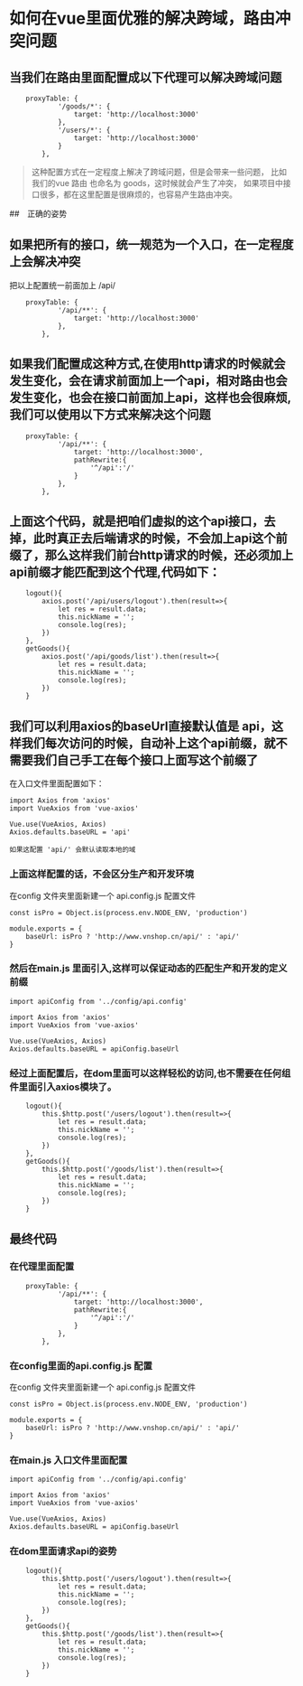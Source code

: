 # 如何在vue里面优雅的解决跨域，路由冲突问题
## 当我们在路由里面配置成以下代理可以解决跨域问题
```
    proxyTable: {
            '/goods/*': {
                target: 'http://localhost:3000'
            },
            '/users/*': {
                target: 'http://localhost:3000'
            }
        },
```
>  这种配置方式在一定程度上解决了跨域问题，但是会带来一些问题，
比如我们的vue 路由 也命名为 goods，这时候就会产生了冲突，
如果项目中接口很多，都在这里配置是很麻烦的，也容易产生路由冲突。

##　正确的姿势
## 如果把所有的接口，统一规范为一个入口，在一定程度上会解决冲突

把以上配置统一前面加上 /api/

```
    proxyTable: {
            '/api/**': {
                target: 'http://localhost:3000'
            },
        },
```

## 如果我们配置成这种方式,在使用http请求的时候就会发生变化，会在请求前面加上一个api，相对路由也会发生变化，也会在接口前面加上api，这样也会很麻烦,我们可以使用以下方式来解决这个问题

```
    proxyTable: {
            '/api/**': {
                target: 'http://localhost:3000',
                pathRewrite:{
                    '^/api':'/'
                }
            },
        },
```

## 上面这个代码，就是把咱们虚拟的这个api接口，去掉，此时真正去后端请求的时候，不会加上api这个前缀了，那么这样我们前台http请求的时候，还必须加上api前缀才能匹配到这个代理,代码如下：

```
    logout(){
        axios.post('/api/users/logout').then(result=>{
            let res = result.data;
            this.nickName = '';
            console.log(res);
        })
    },
    getGoods(){
        axios.post('/api/goods/list').then(result=>{
            let res = result.data;
            this.nickName = '';
            console.log(res);
        })
    }
```

## 我们可以利用axios的baseUrl直接默认值是 api，这样我们每次访问的时候，自动补上这个api前缀，就不需要我们自己手工在每个接口上面写这个前缀了

在入口文件里面配置如下：
```
import Axios from 'axios'
import VueAxios from 'vue-axios'

Vue.use(VueAxios, Axios)
Axios.defaults.baseURL = 'api'

如果这配置 'api/' 会默认读取本地的域
```

### 上面这样配置的话，不会区分生产和开发环境
在config 文件夹里面新建一个 api.config.js 配置文件

```
const isPro = Object.is(process.env.NODE_ENV, 'production')

module.exports = {
    baseUrl: isPro ? 'http://www.vnshop.cn/api/' : 'api/'
}
```

### 然后在main.js 里面引入,这样可以保证动态的匹配生产和开发的定义前缀

```
import apiConfig from '../config/api.config'

import Axios from 'axios'
import VueAxios from 'vue-axios'

Vue.use(VueAxios, Axios)
Axios.defaults.baseURL = apiConfig.baseUrl
```
### 经过上面配置后，在dom里面可以这样轻松的访问,也不需要在任何组件里面引入axios模块了。

```
    logout(){
        this.$http.post('/users/logout').then(result=>{
            let res = result.data;
            this.nickName = '';
            console.log(res);
        })
    },
    getGoods(){
        this.$http.post('/goods/list').then(result=>{
            let res = result.data;
            this.nickName = '';
            console.log(res);
        })
    }
```

## 最终代码

### 在代理里面配置

```
    proxyTable: {
            '/api/**': {
                target: 'http://localhost:3000',
                pathRewrite:{
                    '^/api':'/'
                }
            },
        },
```

### 在config里面的api.config.js 配置

在config 文件夹里面新建一个 api.config.js 配置文件

```
const isPro = Object.is(process.env.NODE_ENV, 'production')

module.exports = {
    baseUrl: isPro ? 'http://www.vnshop.cn/api/' : 'api/'
}
```


### 在main.js 入口文件里面配置

```
import apiConfig from '../config/api.config'

import Axios from 'axios'
import VueAxios from 'vue-axios'

Vue.use(VueAxios, Axios)
Axios.defaults.baseURL = apiConfig.baseUrl
```



### 在dom里面请求api的姿势
```
    logout(){
        this.$http.post('/users/logout').then(result=>{
            let res = result.data;
            this.nickName = '';
            console.log(res);
        })
    },
    getGoods(){
        this.$http.post('/goods/list').then(result=>{
            let res = result.data;
            this.nickName = '';
            console.log(res);
        })
    }
```
